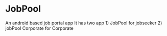 # JobPool
An android based job portal app
It has two app 1) JobPool for jobseeker
               2) jobPool Corporate for Corporate
